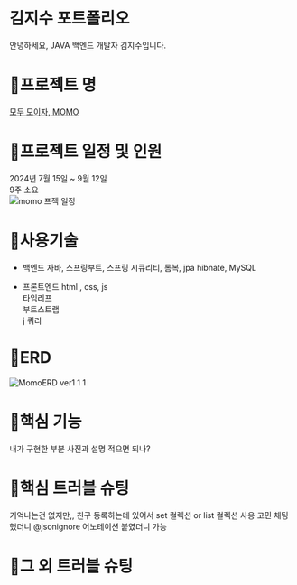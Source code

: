 <h1>김지수 포트폴리오</h1>
안녕하세요, JAVA 백엔드 개발자 김지수입니다.

# 🚨프로젝트 명
[모두 모이자, MOMO](http://momo2gather.com/member/welcome)

# 🚨프로젝트 일정 및 인원
2024년 7월 15일 ~ 9월 12일 <br>
9주 소요 <br>
![momo 프젝 일정](https://github.com/user-attachments/assets/15151a42-95b9-4c11-b051-6695cd882b7c)
 

# 🚨사용기술
- 백엔드
자바, 스프링부트, 스프링 시큐리티, 롬복, jpa hibnate, MySQL<br>

- 프론트엔드
html , css, js<br>
타임리프<br>
부트스트랩<br>
j 쿼리 <br>

# 🚨ERD
![MomoERD ver1 1 1](https://github.com/user-attachments/assets/9247134a-a507-4aa2-a7e3-9ce197e76f57)


# 🚨핵심 기능
내가 구현한 부분 사진과 설명 적으면 되나? <br>

# 🚨핵심 트러블 슈팅
기억나는건 없지만,, 
친구 등록하는데 있어서 set 컬렉션 or list 컬렉션 사용 고민 
채팅 했더니 @jsonignore 어노테이션 붙였더니 가능


# 🚨그 외 트러블 슈팅


